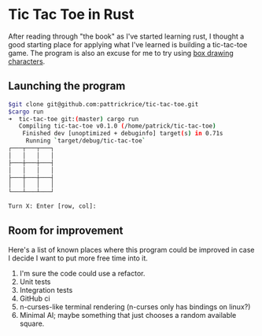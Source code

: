 # Tic Tac Toe in Rust

After reading through "the book" as I've started learning rust, I thought a good starting place for applying what I've learned is building a tic-tac-toe game. The program is also an excuse for me to try using [box drawing characters](https://en.wikipedia.org/wiki/Box-drawing_character).

## Launching the program

```bash
$git clone git@github.com:pattrickrice/tic-tac-toe.git
$cargo run
➜  tic-tac-toe git:(master) cargo run             
   Compiling tic-tac-toe v0.1.0 (/home/patrick/tic-tac-toe)
    Finished dev [unoptimized + debuginfo] target(s) in 0.71s
     Running `target/debug/tic-tac-toe`
┌───┬───┬───┐
│   │   │   │
├───┼───┼───┤
│   │   │   │
├───┼───┼───┤
│   │   │   │
└───┴───┴───┘

Turn X: Enter [row, col]: 
```

## Room for improvement

Here's a list of known places where this program could be improved in case I decide I want to put more free time into it.
1. I'm sure the code could use a refactor.
2. Unit tests
3. Integration tests
3. GitHub ci
4. n-curses-like terminal rendering (n-curses only has bindings on linux?)
5. Minimal AI; maybe something that just chooses a random available square.
